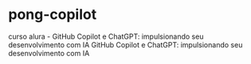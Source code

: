 # pong-copilot
curso alura - GitHub Copilot e ChatGPT: impulsionando seu desenvolvimento com IA GitHub Copilot e ChatGPT: impulsionando seu desenvolvimento com IA
